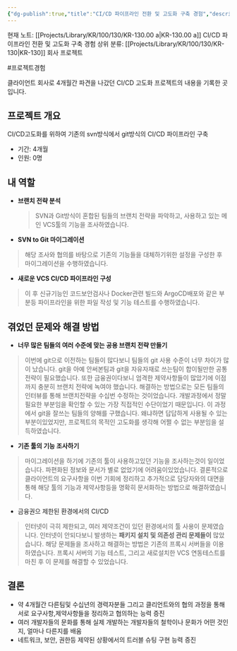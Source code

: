 ```yaml
---
{"dg-publish":true,"title":"CI/CD 파이프라인 전환 및 고도화 구축 경험","description":"프로덕은 엔지니어로서 약 4개월간 파견을 하며 수행한 금융권 CI CD 고도화 프로젝트를 정리해 놓은 기록입니다.","permalink":"/projects/library/kr/100/130/kr-130-00-a/","dgPassFrontmatter":true,"noteIcon":"0","created":"2024-12-26T17:32:27.944+09:00","updated":"2024-12-26T18:21:55.440+09:00"}
---
```


현재 노트: [[Projects/Library/KR/100/130/KR-130.00 a\|KR-130.00 a]] CI/CD 파이프라인 전환 및 고도화 구축 경험
상위 분류: [[Projects/Library/KR/100/130/KR-130\|KR-130]] 회사 프로젝트

#프로젝트경험 


클라이언트 회사로 4개월간 파견을 나갔던 CI/CD 고도화 프로젝트의 내용을 기록한 곳입니다.

## 프로젝트 개요
CI/CD고도화를 위하여 기존의 svn방식에서 git방식의 CI/CD 파이프라인 구축

- 기간: 4개월
- 인원: 0명

## 내 역할
- **브랜치 전략 분석**
  > SVN과 Git방식이 혼합된 팀들의 브랜치 전략을 파악하고, 사용하고 있는 메인 VCS툴의 기능을 조사하였습니다.
- **SVN to Git 마이그레이션**
> 해당 조사와 협의를 바탕으로 기존의 기능들을 대체하기위한 설정을 구성한 후 마이그레이션을 수행하였습니다.
- **새로운 VCS CI/CD 파이프라인 구성**
> 이 후 신규기능인 코드보안검사나 Docker관련 빌드와 ArgoCD배포와 같은 부분등 파이프라인을 위한 파일 작성 및 기능 테스트를 수행하였습니다.


## 겪었던 문제와 해결 방법
- **너무 많은 팀들의 여러 수준에 맞는 공용 브랜치 전략 만들기**
> 이번에 git으로 이전하는 팀들이 많다보니 팀들의 git 사용 수준이 너무 차이가 많이 났습니다. git을 아예 안써본팀과 git을 자유자재로 쓰는팀이 합이될만한 공통 전략이 필요했습니다. 또한 금융권이다보니 엄격한 제약사항들이 많았기에 이점까지 충분히 브랜치 전략에 녹여야 했습니다.
> 해결하는 방법으로는 모든 팀들의 인터뷰를 통해 브랜치전략을 수십번 수정하는 것이었습니다. 개발과정에서 정말 필요한 부분임을 확인할 수 있는 가장 직접적인 수단이었기 때문입니다. 이 과정에서 git을 잘쓰는 팀들의 양해를 구했습니다. 왜냐하면 답답하게 사용될 수 있는 부분이있었지만, 프로젝트의 목적인 고도화를 생각해 어쩔 수 없는 부분임을 설득하였습니다.

- **기존 툴의 기능 조사하기**
> 마이그레이션을 하기에 기존의 툴이 사용하고있던 기능을 조사하는것이 일이었습니다. 파편화된 정보와 문서가 별로 없었기에 어려움이있었습니다.
> 결론적으로 클라이언트의 요구사항을 이번 기회에 정리하고 추가적으로 담당자와의 대면을 통해 해당 툴의 기능과 제약사항등을 명확히 문서화하는 방법으로 해결하였습니다.

- 금융권으 제한된 환경에서의 CI/CD
> 인터넷이 극히 제한되고, 여러 제약조건이 있던 환경에서의 툴 사용이 문제였습니다. 인터넷이 안되다보니 발생하는 **패키지 설치 및 의존성 관리 문제들이** 많았습니다. 해당 문제들을 조사하고 해결하는 방법은 기존의 프록시 서버들을 이용하였습니다. 프록시 서버의 기능 테스트, 그리고 새로설치한 VCS 연동테스트를 마친 후 이 문제를 해결할 수 있었습니다. 

## 결론
- 약 4개월간 다른팀및 수십년의 경력자분들 그리고 클리언트와의 협의 과정을 통해 서로 요구사항,제약사항들을 정리하고 협의하는 능력 증진
- 여러 개발자들의 문화를 통해 실제 개발하는 개발자들의 철학이나 문화가 어떤 것인지, 얼마나 다른지를 배움
- 네트워크, 보안, 권한등 제약된 상황에서의 트러블 슈팅 구현 능력 증진
